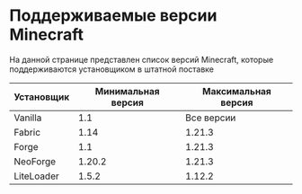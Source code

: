 # Поддерживаемые версии Minecraft

На данной странице представлен список версий Minecraft, которые поддерживаются установщиком в штатной поставке

| Установщик | Минимальная версия | Максимальная версия |
|------------|--------------------|---------------------|
| Vanilla    | 1.1                | Все версии          |
| Fabric     | 1.14               | 1.21.3              |
| Forge      | 1.1                | 1.21.3              |
| NeoForge   | 1.20.2             | 1.21.3              |
| LiteLoader | 1.5.2              | 1.12.2              |

